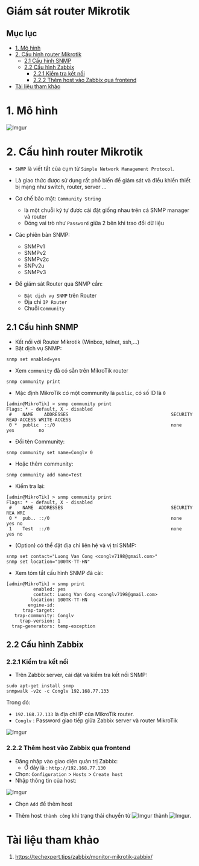 <h1> Giám sát router Mikrotik </h1>

<h2> Mục lục </h2>

- [1. Mô hình](#1-mô-hình)
- [2. Cấu hình router Mikrotik](#2-cấu-hình-router-mikrotik)
  - [2.1 Cấu hình SNMP](#21-cấu-hình-snmp)
  - [2.2 Cấu hình Zabbix](#22-cấu-hình-zabbix)
    - [2.2.1 Kiểm tra kết nối](#221-kiểm-tra-kết-nối)
    - [2.2.2 Thêm host vào Zabbix qua frontend](#222-thêm-host-vào-zabbix-qua-frontend)
- [Tài liệu tham khảo](#tài-liệu-tham-khảo)
# 1. Mô hình
![Imgur](https://i.imgur.com/JlRqqqz.png)
# 2. Cấu hình router Mikrotik
- `SNMP` là viết tắt của cụm từ `Simple Network Management Protocol`. 
- Là giao thức được sử dụng rất phổ biến để giám sát và điều khiển thiết bị mạng như switch, router, server ...

- Cơ chế bảo mật: `Community String`
  - là một chuỗi ký tự được cài đặt giống nhau trên cả SNMP manager và router
  - Đóng vai trò như `Password` giữa 2 bên khi trao đổi dữ liệu

- Các phiên bản SNMP:
  - SNMPv1
  - SNMPv2
  - SNMPv2c
  - SNPv2u
  - SNMPv3

- Để giám sát Router qua SNMP cần:
  - `Bật dịch vụ SNMP` trên Router
  - Địa chỉ `IP Router`
  - Chuỗi `Community`
## 2.1 Cấu hình SNMP
- Kết nối với Router Mikrotik (Winbox, telnet, ssh,...)
- Bật dịch vụ SNMP:
```
snmp set enabled=yes
```
- Xem `community` đã có sẵn trên MikroTik router
```
snmp community print
```
- Mặc định MikroTik có một community là `public`, có số ID là `0`

```
[admin@MikroTik] > snmp community print 
Flags: * - default, X - disabled 
 #    NAME    ADDRESSES                                      SECURITY   READ-ACCESS WRITE-ACCESS
 0 *  public  ::/0                                           none       yes         no 
```

- Đổi tên Community:
```
snmp community set name=Conglv 0
```
- Hoặc thêm community:
```
snmp community add name=Test
```

- Kiểm tra lại:
```
[admin@MikroTik] > snmp community print
Flags: * - default, X - disabled 
 #    NAME  ADDRESSES                                        SECURITY   REA WRI
 0 *  pub.. ::/0                                             none       yes no 
 1    Test  ::/0                                             none       yes no
```

- (Option) có thể đặt địa chỉ liên hệ và vị trí SNMP:
```
snmp set contact="Luong Van Cong <conglv7198@gmail.com>"
snmp set location="100TK-TT-HN"
```

- Xem tóm tắt cấu hình SNMP đã cài:
```
[admin@MikroTik] > snmp print 
          enabled: yes
          contact: Luong Van Cong <conglv7198@gmail.com>
         location: 100TK-TT-HN
        engine-id: 
      trap-target: 
   trap-community: Conglv
     trap-version: 1
  trap-generators: temp-exception
```

## 2.2 Cấu hình Zabbix
### 2.2.1 Kiểm tra kết nối
- Trên Zabbix server, cài đặt và kiểm tra kết nối SNMP:
```
sudo apt-get install snmp
snmpwalk -v2c -c Conglv 192.168.77.133
```

Trong đó: 
- `192.168.77.133` là địa chỉ IP của MikroTik router.
- `Conglv` : Password giao tiếp giữa Zabbix server và router MikroTik

![Imgur](https://i.imgur.com/bQnUVkm.png)

### 2.2.2 Thêm host vào Zabbix qua frontend

- Đăng nhập vào giao diện quản trị Zabbix:
  - Ở đây là : `http://192.168.77.130`
- Chọn: `Configuration` > `Hosts` > `Create host`
- Nhập thông tin của host:

![Imgur](https://i.imgur.com/IXb3FQ1.png)

- Chọn `Add` để thêm host

- Thêm host `thành công` khi trạng thái chuyển từ ![Imgur](https://i.imgur.com/M7CW0QY.png) thành ![Imgur](https://i.imgur.com/jJgAjyR.png).

# Tài liệu tham khảo

1. https://techexpert.tips/zabbix/monitor-mikrotik-zabbix/